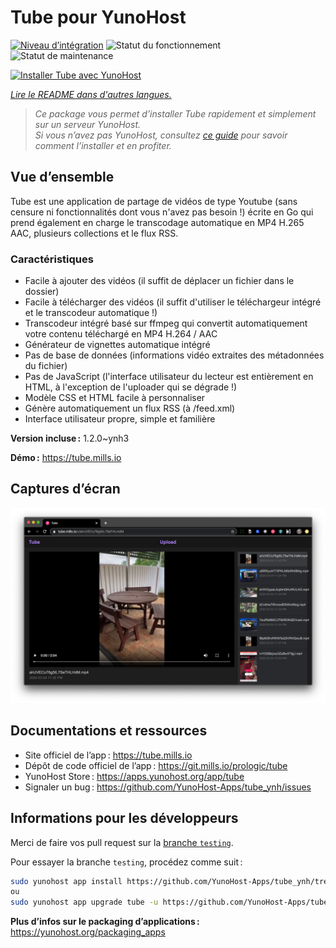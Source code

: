 <!--
Nota bene : ce README est automatiquement généré par <https://github.com/YunoHost/apps/tree/master/tools/readme_generator>
Il NE doit PAS être modifié à la main.
-->

# Tube pour YunoHost

[![Niveau d’intégration](https://dash.yunohost.org/integration/tube.svg)](https://dash.yunohost.org/appci/app/tube) ![Statut du fonctionnement](https://ci-apps.yunohost.org/ci/badges/tube.status.svg) ![Statut de maintenance](https://ci-apps.yunohost.org/ci/badges/tube.maintain.svg)

[![Installer Tube avec YunoHost](https://install-app.yunohost.org/install-with-yunohost.svg)](https://install-app.yunohost.org/?app=tube)

*[Lire le README dans d'autres langues.](./ALL_README.md)*

> *Ce package vous permet d’installer Tube rapidement et simplement sur un serveur YunoHost.*  
> *Si vous n’avez pas YunoHost, consultez [ce guide](https://yunohost.org/install) pour savoir comment l’installer et en profiter.*

## Vue d’ensemble

Tube est une application de partage de vidéos de type Youtube (sans censure ni fonctionnalités dont vous n'avez pas besoin !) écrite en Go qui prend également en charge le transcodage automatique en MP4 H.265 AAC, plusieurs collections et le flux RSS.

### Caractéristiques

- Facile à ajouter des vidéos (il suffit de déplacer un fichier dans le dossier)
- Facile à télécharger des vidéos (il suffit d'utiliser le téléchargeur intégré et le transcodeur automatique !)
- Transcodeur intégré basé sur ffmpeg qui convertit automatiquement votre contenu téléchargé en MP4 H.264 / AAC
- Générateur de vignettes automatique intégré
- Pas de base de données (informations vidéo extraites des métadonnées du fichier)
- Pas de JavaScript (l'interface utilisateur du lecteur est entièrement en HTML, à l'exception de l'uploader qui se dégrade !)
- Modèle CSS et HTML facile à personnaliser
- Génère automatiquement un flux RSS (à /feed.xml)
- Interface utilisateur propre, simple et familière

**Version incluse :** 1.2.0~ynh3

**Démo :** <https://tube.mills.io>

## Captures d’écran

![Capture d’écran de Tube](./doc/screenshots/screenshot.png)

## Documentations et ressources

- Site officiel de l’app : <https://tube.mills.io>
- Dépôt de code officiel de l’app : <https://git.mills.io/prologic/tube>
- YunoHost Store : <https://apps.yunohost.org/app/tube>
- Signaler un bug : <https://github.com/YunoHost-Apps/tube_ynh/issues>

## Informations pour les développeurs

Merci de faire vos pull request sur la [branche `testing`](https://github.com/YunoHost-Apps/tube_ynh/tree/testing).

Pour essayer la branche `testing`, procédez comme suit :

```bash
sudo yunohost app install https://github.com/YunoHost-Apps/tube_ynh/tree/testing --debug
ou
sudo yunohost app upgrade tube -u https://github.com/YunoHost-Apps/tube_ynh/tree/testing --debug
```

**Plus d’infos sur le packaging d’applications :** <https://yunohost.org/packaging_apps>
